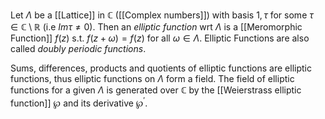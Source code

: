 Let $\Lambda$ be a [[Lattice]] in $\mathbb{C}$ ([[Complex numbers]]) with basis $1,\tau$ for some $\tau \in \mathbb{C}\setminus \mathbb{R}$ (i.e $Im\tau \neq 0$).
Then an *elliptic function* wrt $\Lambda$ is a [[Meromorphic Function]] $f(z)$ s.t. $f(z+\omega) = f(z)$ for all $\omega\in \Lambda$.
Elliptic Functions are also called *doubly periodic functions*.

Sums, differences, products and quotients of elliptic functions are elliptic functions, thus elliptic functions on $\Lambda$ form a field.
The field of elliptic functions for a given $\Lambda$ is generated over $\mathbb{C}$ by the [[Weierstrass elliptic function]] $\wp$ and its derivative $\wp^{\prime}$. 